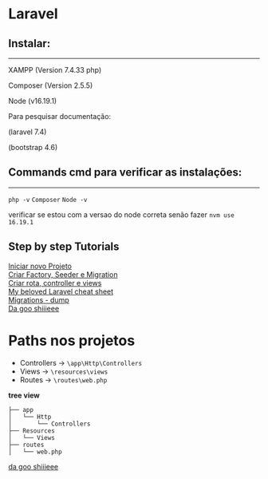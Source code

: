 # Laravel

## Instalar:

---

XAMPP (Version 7.4.33 php)

Composer (Version 2.5.5)

Node (v16.19.1)

Para pesquisar documentação:

(laravel 7.4)

(bootstrap 4.6)

## **Commands cmd para verificar as instalações:**

---

`php -v` `Composer` `Node -v`

verificar se estou com a versao do node correta senão fazer `nvm use 16.19.1`

## Step by step Tutorials

[Iniciar novo Projeto](Laravel/IniciarNovoProjeto.md)\
[Criar Factory, Seeder e Migration](Laravel/CriarFactorySeederMigration.md)\
[Criar rota, controller e views](Laravel/CriarRotaControllerViews.md)\
[My beloved Laravel cheat sheet](Laravel/MyBelovedLaravelCheatSheet.md)\
[Migrations - dump](Laravel/MigrationsDump.md)\
[Da goo shiiieee](Laravel/dagooshiiieee.md)

# Paths nos projetos

- Controllers -> `\app\Http\Controllers`
- Views -> `\resources\views`
- Routes -> `\routes\web.php`

**tree view**

```
├── app
│   └── Http
│       └── Controllers
├── Resources
│   └── Views
├── routes
│   └── web.php

```

[da goo shiiieee](Laravel/dagooshiiieee)